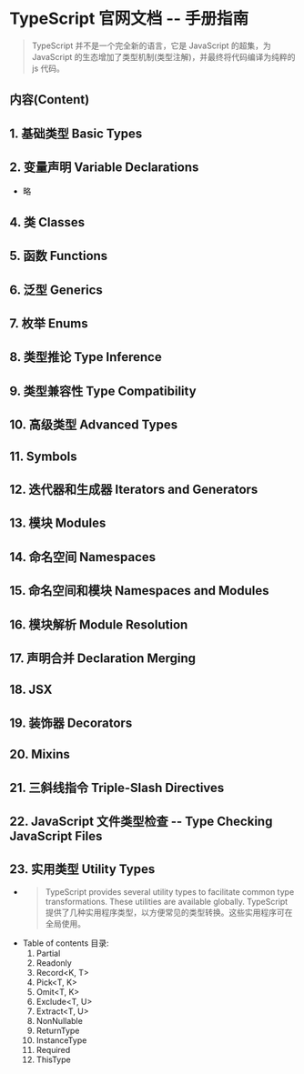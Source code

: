 # TypeScript 官网文档 -- 手册指南
> TypeScript 并不是一个完全新的语言，它是 JavaScript 的超集，为 JavaScript
  的生态增加了类型机制(类型注解)，并最终将代码编译为纯粹的 js 代码。




## 内容(Content)
##  1. 基础类型 Basic Types


##  2. 变量声明 Variable Declarations
- 略

##  4. 类 Classes

##  5. 函数 Functions

##  6. 泛型 Generics

##  7. 枚举 Enums

##  8. 类型推论 Type Inference

##  9. 类型兼容性 Type Compatibility

##  10. 高级类型 Advanced Types

##  11. Symbols

##  12. 迭代器和生成器 Iterators and Generators

##  13. 模块 Modules

##  14. 命名空间 Namespaces

##  15. 命名空间和模块 Namespaces and Modules

##  16. 模块解析 Module Resolution

##  17. 声明合并 Declaration Merging

##  18. JSX

##  19. 装饰器 Decorators

##  20. Mixins

##  21. 三斜线指令 Triple-Slash Directives

##  22. JavaScript 文件类型检查 -- Type Checking JavaScript Files

##  23. 实用类型 Utility Types
- > TypeScript provides several utility types to facilitate common type 
    transformations. These utilities are available globally.
    TypeScript 提供了几种实用程序类型，以方便常见的类型转换。这些实用程序可在全局使用。
- Table of contents 目录:
    1. Partial<T>
    1. Readonly<T>
    1. Record<K, T>
    1. Pick<T, K>
    1. Omit<T, K>
    1. Exclude<T, U>
    1. Extract<T, U>
    1. NonNullable<T>
    1. ReturnType<T>
    1. InstanceType<T>
    1. Required<T>
    1. ThisType<T>

